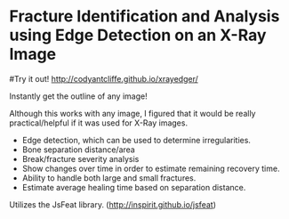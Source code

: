 # Fracture Identification and Analysis using Edge Detection on an X-Ray Image
#Try it out! http://codyantcliffe.github.io/xrayedger/

Instantly get the outline of any image!  

Although this works with any image, I figured that it would be really practical/helpful if it was used for X-Ray images.  

- Edge detection, which can be used to determine irregularities. 
- Bone separation distance/area
- Break/fracture severity analysis
- Show changes over time in order to estimate remaining recovery time.
- Ability to handle both large and small fractures.
- Estimate average healing time based on separation distance.

Utilizes the JsFeat library. (http://inspirit.github.io/jsfeat)


